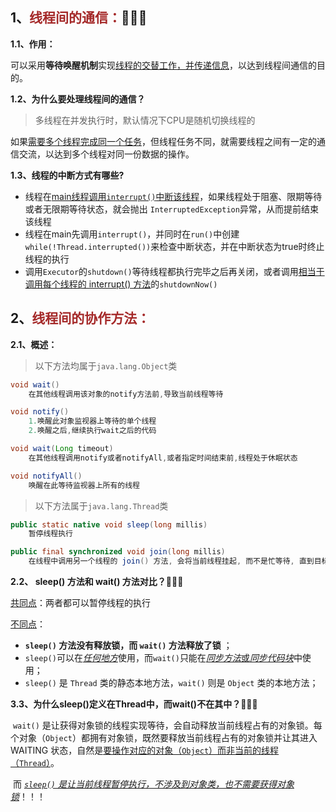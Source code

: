 ## 1、<span style="color:brown">线程间的通信：</span>🎃🎃🎃

**1.1、作用：**

 可以采用**等待唤醒机制**实现<u>线程的交替工作，并传递信息</u>，以达到线程间通信的目的。

**1.2、为什么要处理线程间的通信？**

> 多线程在并发执行时，默认情况下CPU是随机切换线程的

如果<u>需要多个线程完成同一个任务</u>，但线程任务不同，就需要线程之间有一定的通信交流，以达到多个线程对同一份数据的操作。

**1.3、线程的中断方式有哪些?**

- 线程在<u>main线程调用`interrupt()`中断该线程</u>，如果线程处于阻塞、限期等待或者无限期等待状态，就会抛出 `InterruptedException`异常，从而提前结束该线程
- 线程在main先调用`interrupt()`，并同时在`run()`中创建`while(!Thread.interrupted())`来检查中断状态，并在中断状态为true时终止线程的执行
- 调用`Executor`的`shutdown()`等待线程都执行完毕之后再关闭，或者调用<u>相当于调用每个线程的 interrupt() 方法</u>的`shutdownNow()` 



## 2、<span style="color:brown">线程间的协作方法：</span>

**2.1、概述：**

> 以下方法均属于`java.lang.Object`类

```java
void wait()
    在其他线程调用该对象的notify方法前,导致当前线程等待
```

```java
void notify()
    1.唤醒此对象监视器上等待的单个线程
	2.唤醒之后,继续执行wait之后的代码
```

```java
void wait(Long timeout)
    在其他线程调用notify或者notifyAll,或者指定时间结束前,线程处于休眠状态
```

```java
void notifyAll()
    唤醒在此等待监视器上所有的线程
```

> 以下方法属于`java.lang.Thread`类

```java
public static native void sleep(long millis)
    暂停线程执行
```

```java
public final synchronized void join(long millis)
    在线程中调用另一个线程的 join() 方法, 会将当前线程挂起, 而不是忙等待, 直到目标线程结束
```

**2.2、 sleep() 方法和 wait() 方法对比？**🎋🎋🎋

<u>共同点</u>：两者都可以暂停线程的执行

<u>不同点</u>：

- **`sleep()` 方法没有释放锁，而 `wait()` 方法释放了锁** ；
- `sleep()`可以在<u>*任何地方*</u>使用，而`wait()`只能在<u>*同步方法*或*同步代码块*</u>中使用；
- `sleep()` 是 `Thread` 类的静态本地方法，`wait()` 则是 `Object` 类的本地方法；

**3.3、为什么sleep()定义在Thread中，而wait()不在其中？**🥙🥙🥙

​		`wait()` 是让获得对象锁的线程实现等待，会自动释放当前线程占有的对象锁。每个对象（`Object`）都拥有对象锁，既然要释放当前线程占有的对象锁并让其进入 WAITING 状态，自然是<u>要操作对应的对象（`Object`）而非当前的线程（`Thread`）</u>。

​		而 <u>*`sleep()` 是让当前线程暂停执行，不涉及到对象类，也不需要获得对象锁*</u>！！！
